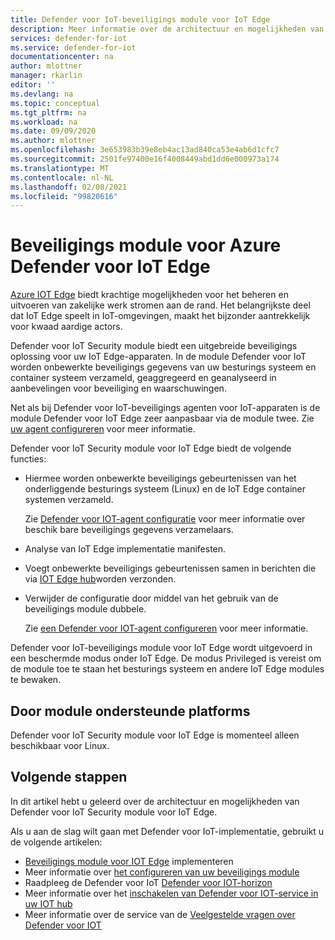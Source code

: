 ```yaml
---
title: Defender voor IoT-beveiligings module voor IoT Edge
description: Meer informatie over de architectuur en mogelijkheden van Azure Defender voor IoT Security module voor IoT Edge.
services: defender-for-iot
ms.service: defender-for-iot
documentationcenter: na
author: mlottner
manager: rkarlin
editor: ''
ms.devlang: na
ms.topic: conceptual
ms.tgt_pltfrm: na
ms.workload: na
ms.date: 09/09/2020
ms.author: mlottner
ms.openlocfilehash: 3e653983b39e8eb4ac13ad840ca53e4ab6d1cfc7
ms.sourcegitcommit: 2501fe97400e16f4008449abd1dd6e000973a174
ms.translationtype: MT
ms.contentlocale: nl-NL
ms.lasthandoff: 02/08/2021
ms.locfileid: "99820616"
---
```

# <a name="azure-defender-for-iot-edge-security-module"></a>Beveiligings module voor Azure Defender voor IoT Edge

[Azure IOT Edge](../iot-edge/index.yml) biedt krachtige mogelijkheden voor het beheren en uitvoeren van zakelijke werk stromen aan de rand.
Het belangrijkste deel dat IoT Edge speelt in IoT-omgevingen, maakt het bijzonder aantrekkelijk voor kwaad aardige actors.

Defender voor IoT Security module biedt een uitgebreide beveiligings oplossing voor uw IoT Edge-apparaten.
In de module Defender voor IoT worden onbewerkte beveiligings gegevens van uw besturings systeem en container systeem verzameld, geaggregeerd en geanalyseerd in aanbevelingen voor beveiliging en waarschuwingen.

Net als bij Defender voor IoT-beveiligings agenten voor IoT-apparaten is de module Defender voor IoT Edge zeer aanpasbaar via de module twee.
Zie [uw agent configureren](how-to-agent-configuration.md) voor meer informatie.

Defender voor IoT Security module voor IoT Edge biedt de volgende functies:

- Hiermee worden onbewerkte beveiligings gebeurtenissen van het onderliggende besturings systeem (Linux) en de IoT Edge container systemen verzameld.

  Zie [Defender voor IOT-agent configuratie](how-to-agent-configuration.md) voor meer informatie over beschik bare beveiligings gegevens verzamelaars.

- Analyse van IoT Edge implementatie manifesten.

- Voegt onbewerkte beveiligings gebeurtenissen samen in berichten die via [IOT Edge hub](../iot-edge/iot-edge-runtime.md#iot-edge-hub)worden verzonden.

- Verwijder de configuratie door middel van het gebruik van de beveiligings module dubbele.

  Zie [een Defender voor IOT-agent configureren](how-to-agent-configuration.md) voor meer informatie.

Defender voor IoT-beveiligings module voor IoT Edge wordt uitgevoerd in een beschermde modus onder IoT Edge.
De modus Privileged is vereist om de module toe te staan het besturings systeem en andere IoT Edge modules te bewaken.

## <a name="module-supported-platforms"></a>Door module ondersteunde platforms

Defender voor IoT Security module voor IoT Edge is momenteel alleen beschikbaar voor Linux.

## <a name="next-steps"></a>Volgende stappen

In dit artikel hebt u geleerd over de architectuur en mogelijkheden van Defender voor IoT Security module voor IoT Edge.

Als u aan de slag wilt gaan met Defender voor IoT-implementatie, gebruikt u de volgende artikelen:

- [Beveiligings module voor IOT Edge](how-to-deploy-edge.md) implementeren
- Meer informatie over [het configureren van uw beveiligings module](how-to-agent-configuration.md)
- Raadpleeg de Defender voor IoT [Defender voor IOT-horizon](resources-manage-proprietary-protocols.md)
- Meer informatie over het [inschakelen van Defender voor IOT-service in uw IOT hub](quickstart-onboard-iot-hub.md)
- Meer informatie over de service van de [Veelgestelde vragen over Defender voor IOT](resources-frequently-asked-questions.md)